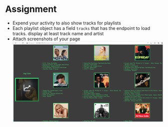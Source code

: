 # Assignment

- Expend your activity to also show tracks for playlists
- Each playlist object has a field `tracks` that has the endpoint to load tracks. display at least track name and artist
- Attach screenshots of your page
![image info](./Assignment-module10/Screenshot-assignement-mod-10.png)
